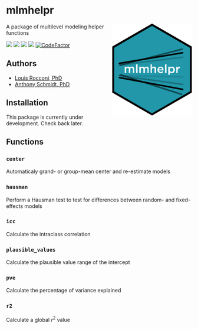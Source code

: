 
# mlmhelpr

<img src="man/figures/mlmhelpr_hex.png" align="right" height=250/>

A package of multilevel modeling helper functions

<!-- README.md is generated from README.Rmd. Please edit README.Rmd only -->
<!-- badges: start -->

[![](https://www.r-pkg.org/badges/version/mlmhelpr?color=red)](https://cran.r-project.org/package=mlmhelpr)
[![](https://img.shields.io/badge/status-under%20development-orange.svg)](https://github.com/lrocconi/mlmhelpr)
[![](https://img.shields.io/badge/devel%20version-0.1-blue.svg)](https://github.com/lrocconi/mlmhelpr)
[![](https://img.shields.io/github/last-commit/lrocconi/mlmhelpr.svg)](https://github.com/lrocconi/mlmhelpr/commits/main)
[![CodeFactor](https://www.codefactor.io/repository/github/lrocconi/mlmhelpr/badge)](https://www.codefactor.io/repository/github/lrocconi/mlmhelpr)

<!-- badges: end -->

## Authors

-   [Louis Rocconi, PhD](https://lrocconi.github.io/)
-   [Anthony Schmidt, PhD](http://www.anthonyschmidt.co)

## Installation

This package is currently under development. Check back later.

## Functions

### `center`

Automaticaly grand- or group-mean center and re-estimate models

### `hausman`

Perform a Hausman test to test for differences between random- and
fixed-effects models

### `icc`

Calculate the intraclass correlation

### `plausible_values`

Calculate the plausible value range of the intercept

### `pve`

Calculate the percentage of variance explained

### `r2`

Calculate a global *r*<sup>2</sup> value

